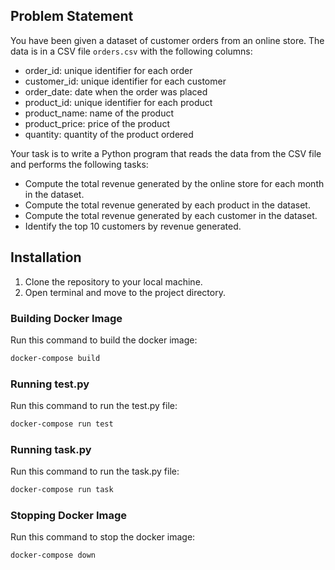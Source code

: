 ## Problem Statement
You have been given a dataset of customer orders from an online store. The data is in a CSV file `orders.csv` with the following columns:
* order_id: unique identifier for each order
* customer_id: unique identifier for each customer
* order_date: date when the order was placed
* product_id: unique identifier for each product
* product_name: name of the product
* product_price: price of the product
* quantity: quantity of the product ordered

Your task is to write a Python program that reads the data from the CSV file and performs the following tasks:
* Compute the total revenue generated by the online store for each month in the dataset.
* Compute the total revenue generated by each product in the dataset.
* Compute the total revenue generated by each customer in the dataset.
* Identify the top 10 customers by revenue generated.
## Installation
1. Clone the repository to your local machine.
2. Open terminal and move to the project directory.
### Building Docker Image
Run this command to build the docker image:
```bash
docker-compose build
```
### Running test.py
Run this command to run the test.py file:
```bash
docker-compose run test
```
### Running task.py
Run this command to run the task.py file:
```bash
docker-compose run task
```
### Stopping Docker Image
Run this command to stop the docker image:
```bash
docker-compose down
```
